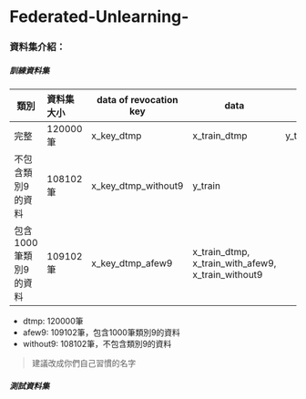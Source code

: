 # Federated-Unlearning-
### 資料集介紹：
##### 訓練資料集

|       類別           |資料集大小| data of revocation key |   data      | label |
| --------------------|:-------- | -----------------     | ------------ | ------|
| 完整                 | 120000筆 |  x_key_dtmp    |x_train_dtmp   | y_train_dtmp |
| 不包含類別9的資料     | 108102筆 |  x_key_dtmp_without9  | y_train       |             |
| 包含1000筆類別9的資料 | 109102筆 |  x_key_dtmp_afew9     |x_train_dtmp, x_train_with_afew9, x_train_without9 |


- dtmp: 120000筆
- afew9: 109102筆，包含1000筆類別9的資料
- without9: 108102筆，不包含類別9的資料
> 建議改成你們自己習慣的名字

##### 測試資料集
